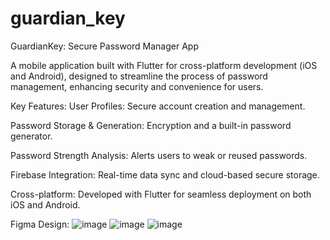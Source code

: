 # guardian_key

GuardianKey: Secure Password Manager App

A mobile application built with Flutter for cross-platform development (iOS and Android), designed to streamline the process of password management, enhancing security and convenience for users.

Key Features:
User Profiles: Secure account creation and management.

Password Storage & Generation: Encryption and a built-in password generator.

Password Strength Analysis: Alerts users to weak or reused passwords.

Firebase Integration: Real-time data sync and cloud-based secure storage.

Cross-platform: Developed with Flutter for seamless deployment on both iOS and Android.

Figma Design:
![image](https://github.com/user-attachments/assets/e5d6369a-ef77-483d-a2a3-26d45657e80b)
![image](https://github.com/user-attachments/assets/50195485-a77b-40dc-aadb-9a329b3332c5)
![image](https://github.com/user-attachments/assets/ad0e0170-5adf-4811-b4e3-bb863cb9c45a)

